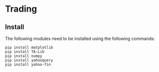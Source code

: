 # Trading

## Install

The following modules need to be installed using the following commands:

```
pip install matplotlib 
pip install TA-Lib
pip install numpy
pip install yahooquery
pip install yahoo-fin
```
